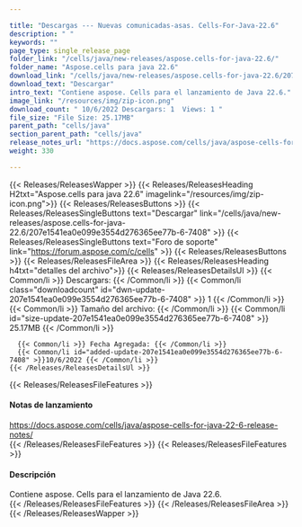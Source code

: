 ```yaml
---

title: "Descargas --- Nuevas comunicadas-asas. Cells-For-Java-22.6"
description: " "
keywords: ""
page_type: single_release_page
folder_link: "/cells/java/new-releases/aspose.cells-for-java-22.6/"
folder_name: "Aspose.cells para java 22.6"
download_link: "/cells/java/new-releases/aspose.cells-for-java-22.6/207e1541ea0e099e3554d276365ee77b-6-7408"
download_text: "Descargar"
intro_text: "Contiene aspose. Cells para el lanzamiento de Java 22.6."
image_link: "/resources/img/zip-icon.png"
download_count: " 10/6/2022 Descargars: 1  Views: 1 "
file_size: "File Size: 25.17MB"
parent_path: "cells/java"
section_parent_path: "cells/java"
release_notes_url: "https://docs.aspose.com/cells/java/aspose-cells-for-java-22-6-release-notes"
weight: 330

---
```


{{< Releases/ReleasesWapper >}}
  {{< Releases/ReleasesHeading H2txt="Aspose.cells para java 22.6" imagelink="/resources/img/zip-icon.png">}}
  {{< Releases/ReleasesButtons >}}
    {{< Releases/ReleasesSingleButtons text="Descargar" link="/cells/java/new-releases/aspose.cells-for-java-22.6/207e1541ea0e099e3554d276365ee77b-6-7408" >}}
    {{< Releases/ReleasesSingleButtons text="Foro de soporte" link="https://forum.aspose.com/c/cells" >}}
  {{< Releases/ReleasesButtons >}}
  {{< Releases/ReleasesFileArea >}}
    {{< Releases/ReleasesHeading h4txt="detalles del archivo">}}
    {{< Releases/ReleasesDetailsUl >}}
      {{< Common/li >}} Descargars: {{< /Common/li >}}
      {{< Common/li class="downloadcount" id="dwn-update-207e1541ea0e099e3554d276365ee77b-6-7408" >}} 1 {{< /Common/li >}}
      {{< Common/li >}} Tamaño del archivo: {{< /Common/li >}}
      {{< Common/li id="size-update-207e1541ea0e099e3554d276365ee77b-6-7408" >}} 25.17MB {{< /Common/li >}}

      {{< Common/li >}} Fecha Agregada: {{< /Common/li >}}
      {{< Common/li id="added-update-207e1541ea0e099e3554d276365ee77b-6-7408" >}}10/6/2022 {{< /Common/li >}}
    {{< /Releases/ReleasesDetailsUl >}}

  {{< Releases/ReleasesFileFeatures >}}
      <h4>Notas de lanzamiento</h4><div><a href='https://docs.aspose.com/cells/java/aspose-cells-for-java-22-6-release-notes/'>https://docs.aspose.com/cells/java/aspose-cells-for-java-22-6-release-notes/</a></div>
  {{< /Releases/ReleasesFileFeatures >}}
  {{< Releases/ReleasesFileFeatures >}}
      <h4>Descripción</h4><div class="HTMLDescription">Contiene aspose. Cells para el lanzamiento de Java 22.6.</div>
  {{< /Releases/ReleasesFileFeatures >}}
 {{< /Releases/ReleasesFileArea >}}
{{< /Releases/ReleasesWapper >}}


